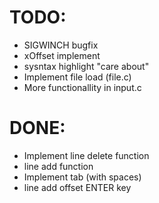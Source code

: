 TODO:
=====
- SIGWINCH bugfix
- xOffset implement
- sysntax highlight "care about"
- Implement file load (file.c)
- More functionallity in input.c

DONE:
=====
- Implement line delete function
- line add function
- Implement tab (with spaces)
- line add offset ENTER key
